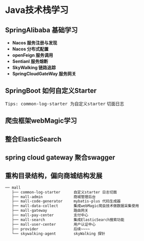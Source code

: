 # Java技术栈学习

## SpringAlibaba 基础学习

+ **Nacos 服务注册与发现**
+ **Nacos 分布式配置**
+ **openFeign 服务调用**
+ **Sentianl 服务熔断**
+ **SkyWalking 链路追踪**
+ **SpringCloudGateWay 服务网关**

## SpringBoot 如何自定义Starter 
 <kbd>Tips: common-log-starter 为自定义starter</kbd>
 切面日志
 
## 爬虫框架webMagic学习

## 整合ElasticSearch

## spring cloud gateway 聚合swagger

## 重构目录结构，偏向商城结构发展
```html
── mall
   ├── common-log-starter      自定义starter 日志切面
   ├── mall-admin              商城管理后台
   ├── mall-code-generator     mybatis-plus 代码生成器
   ├── mall-data-collect       集成webMagic爬虫技术做数据采集使用
   ├── mall-gateway            路由网关
   ├── mall-pay-center         支付中心
   ├── mall-search             集成ElasticSearch搜索功能
   ├── mall-user-center        用户认证中心
   ├── provider                后续~~~~
   └── skywalking-agent        skyWalking 探针
```

 




